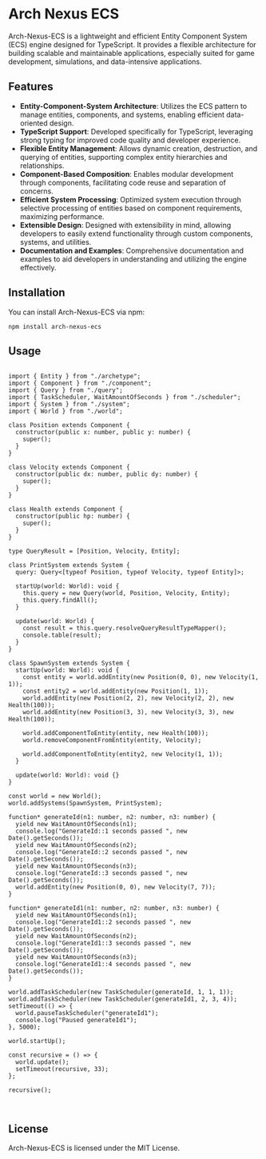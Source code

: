 <h1>Arch Nexus ECS</h1>

<!-- <div>
    <img src="https://github.com/GabrielBernardoDaSilva/Arch-Nexus-ECS/blob/master/arch-nexus.png" width="800" height="600"></img>
</div> -->

<p>Arch-Nexus-ECS is a lightweight and efficient Entity Component System (ECS) engine designed for TypeScript. It provides a flexible architecture for building scalable and maintainable applications, especially suited for game development, simulations, and data-intensive applications.</p>

<h2>Features</h2>

<ul>
  <li><strong>Entity-Component-System Architecture</strong>: Utilizes the ECS pattern to manage entities, components, and systems, enabling efficient data-oriented design.</li>
  <li><strong>TypeScript Support</strong>: Developed specifically for TypeScript, leveraging strong typing for improved code quality and developer experience.</li>
  <li><strong>Flexible Entity Management</strong>: Allows dynamic creation, destruction, and querying of entities, supporting complex entity hierarchies and relationships.</li>
  <li><strong>Component-Based Composition</strong>: Enables modular development through components, facilitating code reuse and separation of concerns.</li>
  <li><strong>Efficient System Processing</strong>: Optimized system execution through selective processing of entities based on component requirements, maximizing performance.</li>
  <li><strong>Extensible Design</strong>: Designed with extensibility in mind, allowing developers to easily extend functionality through custom components, systems, and utilities.</li>
  <li><strong>Documentation and Examples</strong>: Comprehensive documentation and examples to aid developers in understanding and utilizing the engine effectively.</li>
</ul>

<h2>Installation</h2>

<p>You can install Arch-Nexus-ECS via npm:</p>

<pre><code>npm install arch-nexus-ecs
</code></pre>

<h2>Usage</h2>

<pre><code>
import { Entity } from "./archetype";
import { Component } from "./component";
import { Query } from "./query";
import { TaskScheduler, WaitAmountOfSeconds } from "./scheduler";
import { System } from "./system";
import { World } from "./world";

class Position extends Component {
  constructor(public x: number, public y: number) {
    super();
  }
}

class Velocity extends Component {
  constructor(public dx: number, public dy: number) {
    super();
  }
}

class Health extends Component {
  constructor(public hp: number) {
    super();
  }
}

type QueryResult = [Position, Velocity, Entity];

class PrintSystem extends System {
  query: Query<[typeof Position, typeof Velocity, typeof Entity]>;

  startUp(world: World): void {
    this.query = new Query(world, Position, Velocity, Entity);
    this.query.findAll();
  }

  update(world: World) {
    const result = this.query.resolveQueryResultTypeMapper<QueryResult>();
    console.table(result);
  }
}

class SpawnSystem extends System {
  startUp(world: World): void {
    const entity = world.addEntity(new Position(0, 0), new Velocity(1, 1));
    const entity2 = world.addEntity(new Position(1, 1));
    world.addEntity(new Position(2, 2), new Velocity(2, 2), new Health(100));
    world.addEntity(new Position(3, 3), new Velocity(3, 3), new Health(100));

    world.addComponentToEntity(entity, new Health(100));
    world.removeComponentFromEntity(entity, Velocity);

    world.addComponentToEntity(entity2, new Velocity(1, 1));
  }

  update(world: World): void {}
}

const world = new World();
world.addSystems(SpawnSystem, PrintSystem);

function* generateId(n1: number, n2: number, n3: number) {
  yield new WaitAmountOfSeconds(n1);
  console.log("GenerateId::1 seconds passed ", new Date().getSeconds());
  yield new WaitAmountOfSeconds(n2);
  console.log("GenerateId::2 seconds passed ", new Date().getSeconds());
  yield new WaitAmountOfSeconds(n3);
  console.log("GenerateId::3 seconds passed ", new Date().getSeconds());
  world.addEntity(new Position(0, 0), new Velocity(7, 7));
}

function* generateId1(n1: number, n2: number, n3: number) {
  yield new WaitAmountOfSeconds(n1);
  console.log("GenerateId1::2 seconds passed ", new Date().getSeconds());
  yield new WaitAmountOfSeconds(n2);
  console.log("GenerateId1::3 seconds passed ", new Date().getSeconds());
  yield new WaitAmountOfSeconds(n3);
  console.log("GenerateId1::4 seconds passed ", new Date().getSeconds());
}

world.addTaskScheduler(new TaskScheduler(generateId, 1, 1, 1));
world.addTaskScheduler(new TaskScheduler(generateId1, 2, 3, 4));
setTimeout(() => {
  world.pauseTaskScheduler("generateId1");
  console.log("Paused generateId1");
}, 5000);

world.startUp();

const recursive = () => {
  world.update();
  setTimeout(recursive, 33);
};

recursive();


</code></pre>

<h2>License</h2>

<p>Arch-Nexus-ECS is licensed under the MIT License.</p>
